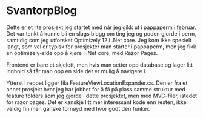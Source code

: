 # SvantorpBlog
Dette er et lite prosjekt jeg startet med når jeg gikk ut i pappaperm i februar. Det var tenkt å kunne bli en slags blogg om ting jeg og poden gjorde i perm, samtidig som jeg utforsket Optimizely 12 i .Net core. Jeg kom ikke spesielt langt, som vel er typisk for prosjekter man starter i pappaperm, men jeg fikk en optimizely-side opp å kjøre i .Net core, med Razor Pages. 

Frontend er bare et skjelett, men hvis man setter opp database og lager litt innhold så får man opp en side det er mulig å navigere i.

Ytterst i repoet ligger fila FeatureViewLocationExpander.cs. Den er fra et annet prosjekt hvor jeg har jobbet for å få på plass samme struktur med feature folders som jeg gjorde i dette prosjektet, men med MVC-filer, istedet for razor pages. Det er kanskje litt mer interessant kode enn resten, ikke veldig fin men ganske fornøyd med hvor godt den funker.
